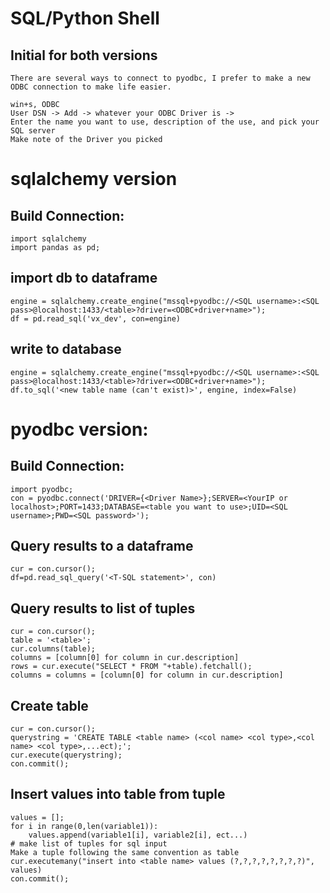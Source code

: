 # SQL/Python Shell

## Initial for both versions

    There are several ways to connect to pyodbc, I prefer to make a new ODBC connection to make life easier.

    win+s, ODBC
    User DSN -> Add -> whatever your ODBC Driver is ->
    Enter the name you want to use, description of the use, and pick your SQL server
    Make note of the Driver you picked

# sqlalchemy version

## Build Connection:
    
    import sqlalchemy
    import pandas as pd;
    
## import db to dataframe

    engine = sqlalchemy.create_engine("mssql+pyodbc://<SQL username>:<SQL pass>@localhost:1433/<table>?driver=<ODBC+driver+name>");
    df = pd.read_sql('vx_dev', con=engine)
    
## write to database

    
    engine = sqlalchemy.create_engine("mssql+pyodbc://<SQL username>:<SQL pass>@localhost:1433/<table>?driver=<ODBC+driver+name>");
    df.to_sql('<new table name (can't exist)>', engine, index=False)



# pyodbc version:
    

    
## Build Connection:

    import pyodbc;
    con = pyodbc.connect('DRIVER={<Driver Name>};SERVER=<YourIP or localhost>;PORT=1433;DATABASE=<table you want to use>;UID=<SQL username>;PWD=<SQL password>');
    
## Query results to a dataframe

    cur = con.cursor();
    df=pd.read_sql_query('<T-SQL statement>', con)
    
## Query results to list of tuples

    cur = con.cursor();
    table = '<table>';
    cur.columns(table);
    columns = [column[0] for column in cur.description]
    rows = cur.execute("SELECT * FROM "+table).fetchall();
    columns = columns = [column[0] for column in cur.description]
    
## Create table

    cur = con.cursor();
    querystring = 'CREATE TABLE <table name> (<col name> <col type>,<col name> <col type>,...ect);';
    cur.execute(querystring);
    con.commit();
    
## Insert values into table from tuple

    values = [];
    for i in range(0,len(variable1)):
        values.append(variable1[i], variable2[i], ect...)                           # make list of tuples for sql input
    Make a tuple following the same convention as table
    cur.executemany("insert into <table name> values (?,?,?,?,?,?,?,?)", values)
    con.commit();